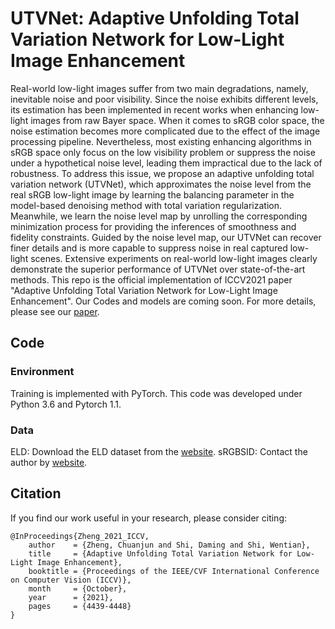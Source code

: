# UTVNet: Adaptive Unfolding Total Variation Network for Low-Light Image Enhancement
Real-world low-light images suffer from two main degradations, namely, inevitable noise and poor visibility. Since the noise exhibits different levels, its estimation has been implemented in recent works when enhancing low-light images from raw Bayer space. When it comes to sRGB color space, the noise estimation becomes more complicated due to the effect of the image processing pipeline. Nevertheless, most existing enhancing algorithms in sRGB space only focus on the low visibility problem or suppress the noise under a hypothetical noise level, leading them impractical due to the lack of robustness. To address this issue, we propose an adaptive unfolding total variation network (UTVNet), which approximates the noise level from the real sRGB low-light image by learning the balancing parameter in the model-based denoising method with total variation regularization. Meanwhile, we learn the noise level map by unrolling the corresponding minimization process for providing the inferences of smoothness and fidelity constraints. Guided by the noise level map, our UTVNet can recover finer details and is more capable to suppress noise in real captured low-light scenes. Extensive experiments on real-world low-light images clearly demonstrate the superior performance of UTVNet over state-of-the-art methods. This repo is the official implementation of ICCV2021 paper "Adaptive Unfolding Total Variation Network for Low-Light Image Enhancement". Our Codes and models are coming soon. For more details, please see our [paper](https://arxiv.org/abs/2110.00984).

## Code
### Environment
Training is implemented with PyTorch. This code was developed under Python 3.6 and Pytorch 1.1.


### Data
ELD: Download the ELD dataset from the [website](https://github.com/Vandermode/ELD).
sRGBSID: Contact the author by [website](https://openaccess.thecvf.com/content_CVPR_2020/html/Xu_Learning_to_Restore_Low-Light_Images_via_Decomposition-and-Enhancement_CVPR_2020_paper.html).



## Citation
If you find our work useful in your research, please consider citing:
```
@InProceedings{Zheng_2021_ICCV,
    author    = {Zheng, Chuanjun and Shi, Daming and Shi, Wentian},
    title     = {Adaptive Unfolding Total Variation Network for Low-Light Image Enhancement},
    booktitle = {Proceedings of the IEEE/CVF International Conference on Computer Vision (ICCV)},
    month     = {October},
    year      = {2021},
    pages     = {4439-4448}
}
```

